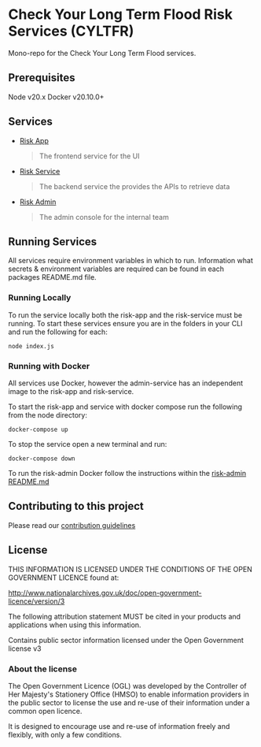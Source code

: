 # Check Your Long Term Flood Risk Services (CYLTFR)
Mono-repo for the Check Your Long Term Flood services.

## Prerequisites
Node v20.x
Docker v20.10.0+

## Services
- [Risk App](node/risk-app/readme.md)
  > The frontend service for the UI
- [Risk Service](node/risk-service/README.md)
  > The backend service the provides the APIs to retrieve data
- [Risk Admin](node/risk-admin/README.md)
  > The admin console for the internal team

## Running Services
All services require environment variables in which to run. Information what secrets & environment variables are required can be found in each packages README.md file.

### Running Locally
To run the service locally both the risk-app and the risk-service must be running. To start these services ensure you are in the folders in your CLI and run the following for each:
```
node index.js
```

### Running with Docker
All services use Docker, however the admin-service has an independent image to the risk-app and risk-service.

To start the risk-app and service with docker compose run the following from the node directory:
```
docker-compose up
```
To stop the service open a new terminal and run:
```
docker-compose down
```

To run the risk-admin Docker follow the instructions within the [risk-admin README.md](node/risk-admin/readme.md)

## Contributing to this project
Please read our [contribution guidelines](https://github.com/DEFRA/rod-licensing/blob/develop/CONTRIBUTING.md)

## License
THIS INFORMATION IS LICENSED UNDER THE CONDITIONS OF THE OPEN GOVERNMENT LICENCE found at:

http://www.nationalarchives.gov.uk/doc/open-government-licence/version/3

The following attribution statement MUST be cited in your products and applications when using this information.

Contains public sector information licensed under the Open Government license v3

### About the license
The Open Government Licence (OGL) was developed by the Controller of Her Majesty's Stationery Office (HMSO) to enable information providers in the public sector to license the use and re-use of their information under a common open licence.

It is designed to encourage use and re-use of information freely and flexibly, with only a few conditions.